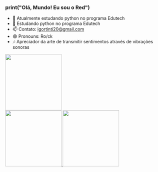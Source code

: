 ### print("Olá, Mundo! Eu sou o Red")

- 🔭 Atualmente estudando python no programa Edutech
- 🌱 Estudando python no programa Edutech
- 📫 Contato: igortinti20@gmail.com
- 😄 Pronouns: Ro/ck
- 🎶 Apreciador da arte de transmitir sentimentos através de vibrações sonoras

<div>
  <img height="180em" src="https://github-readme-stats.vercel.app/api?username=IgorReds&hide=contribs,prs"/>

</div>

 <div>
  <a href="https://github.com/IgorReds">
  <img height="180em" src="https://github-readme-stats.vercel.app/api?username=IgorReds&show_icons=true&theme=gruvbox&include_all_commits=true&count_private=true"/>
  <img height="180em" src="https://github-readme-stats.vercel.app/api/top-langs/?username=IgorReds&layout=compact&langs_count=16&theme=gruvbox"/>
</div>

